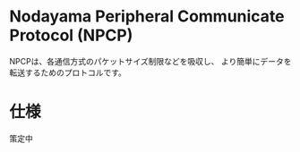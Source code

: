 # Nodayama Peripheral Communicate Protocol (NPCP)

NPCPは、各通信方式のパケットサイズ制限などを吸収し、
より簡単にデータを転送するためのプロトコルです。

# 仕様

策定中
